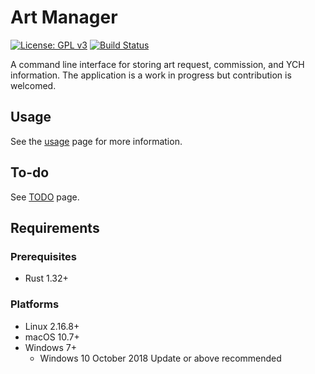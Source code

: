 # Art Manager

[![License: GPL v3](https://img.shields.io/badge/License-GPLv3-blue.svg)](https://www.gnu.org/licenses/gpl-3.0) [![Build Status](https://travis-ci.com/antonwilc0x/artm.svg?branch=master)](https://travis-ci.com/antonwilc0x/artm)

A command line interface for storing art request, commission, and YCH information. The application is a work in progress but contribution is welcomed.

## Usage

See the [usage](Usage.md) page for more information.

## To-do

See [TODO](TODO.md) page.

## Requirements

### Prerequisites

- Rust 1.32+

### Platforms

- Linux 2.16.8+
- macOS 10.7+
- Windows 7+
    - Windows 10 October 2018 Update or above recommended